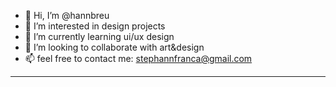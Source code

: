 - 👋 Hi, I’m @hannbreu
- 👀 I’m interested in design projects
- 🌱 I’m currently learning ui/ux design
- 💞️ I’m looking to collaborate with art&design
- 📫 feel free to contact me: stephannfranca@gmail.com

---
